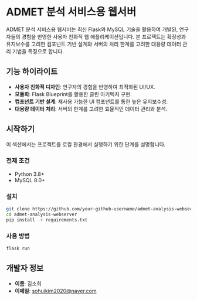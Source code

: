 # ADMET 분석 서비스용 웹서버


ADMET 분석 서비스용 웹서버는 최신 Flask와 MySQL 기술을 활용하여 개발된, 연구자들의 경험을 반영한 사용자 친화적 웹 애플리케이션입니다. 본 프로젝트는 확장성과 유지보수를 고려한 컴포넌트 기반 설계와 서버의 처리 한계를 고려한 대용량 데이터 관리 기법을 특징으로 합니다.

## 기능 하이라이트
- **사용자 친화적 디자인**: 연구자의 경험을 반영하여 최적화된 UI/UX.
- **모듈화**: Flask Blueprint를 활용한 클린 아키텍처 구현.
- **컴포넌트 기반 설계**: 재사용 가능한 UI 컴포넌트를 통한 높은 유지보수성.
- **대용량 데이터 처리**: 서버의 한계를 고려한 효율적인 데이터 관리와 분석.

## 시작하기
이 섹션에서는 프로젝트를 로컬 환경에서 실행하기 위한 단계를 설명합니다.

### 전제 조건
- Python 3.8+
- MySQL 8.0+

### 설치
```bash
git clone https://github.com/your-github-username/admet-analysis-webserver.git
cd admet-analysis-webserver
pip install -r requirements.txt
```

### 사용 방법
```bash
flask run
```

## 개발자 정보
- **이름**: 김소희
- **이메일**: sohuikim2020@naver.com
